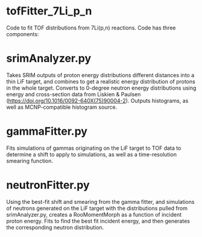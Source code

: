 # tofFitter_7Li_p_n
Code to fit TOF distributions from 7Li(p,n) reactions. Code has three components:

# srimAnalyzer.py
Takes SRIM outputs of proton energy distributions different distances into a thin LiF target, and combines to get a realistic energy distribution of protons in the whole target. Converts to 0-degree neutron energy distributions using energy and cross-section data from Liskien & Paulsen (https://doi.org/10.1016/0092-640X(75)90004-2). Outputs histograms, as well as MCNP-compatible histogram source.

# gammaFitter.py
Fits simulations of gammas originating on the LiF target to TOF data to determine a shift to apply to simulations, as well as a time-resolution smearing function. 

# neutronFitter.py
Using the best-fit shift and smearing from the gamma fitter, and simulations of neutrons generated on the LiF target with the distributions pulled from srimAnalyzer.py, creates a RooMomentMorph as a function of incident proton energy. Fits to find the best fit incident energy, and then generates the corresponding neutron distribution. 
